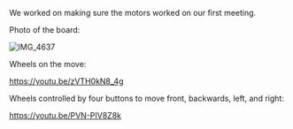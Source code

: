We worked on making sure the motors worked on our first meeting. 

Photo of the board:

![IMG_4637](https://user-images.githubusercontent.com/89835180/143782564-4f8f7da3-6bab-4b1f-b22f-0a63a4090cd7.JPG)

Wheels on the move:

https://youtu.be/zVTH0kN8_4g


Wheels controlled by four buttons to move front, backwards, left, and right:

https://youtu.be/PVN-PIV8Z8k
